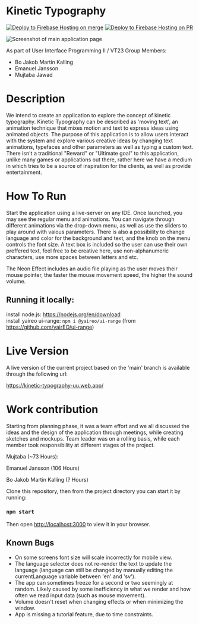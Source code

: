 # Kinetic Typography

[![Deploy to Firebase Hosting on merge](https://github.com/emja9213/Kinetic-Typography/actions/workflows/firebase-hosting-merge.yml/badge.svg)](https://github.com/emja9213/Kinetic-Typography/actions/workflows/firebase-hosting-merge.yml) [![Deploy to Firebase Hosting on PR](https://github.com/emja9213/Kinetic-Typography/actions/workflows/firebase-hosting-pull-request.yml/badge.svg)](https://github.com/emja9213/Kinetic-Typography/actions/workflows/firebase-hosting-pull-request.yml)

![Screenshot of main application page](https://ptpimg.me/9uda51.png)

As part of User Interface Programming II / VT23
Group Members:
* Bo Jakob Martin Kalling
* Emanuel Jansson
* Mujtaba Jawad

<!-- Description of the application -->
# Description
We intend to create an application to explore the concept of kinetic typography. Kinetic Typography can be described as 'moving text', an animation technique that mixes motion and text to express ideas using animated objects. The purpose of this application is to allow users interact with the system and explore various creative ideas by changing text animations, typefaces and other parameters as well as typing a custom text. There isn't a traditional "Reward" or "Ultimate goal" to this application, unlike many games or applications out there, rather here we have a medium in which tries to be a source of inspiration for the clients, as well as provide entertainment.

<!-- How to run -->
# How To Run
Start the application using a live-server on any IDE. Once launched, you may see the regular menu and animations.
You can navigate through different animations via the drop-down menu, as well as use the sliders to play around with vaious parameters.
There is also a possibility to change language and color for the background and text, and the knob on the menu controls the font size.
A text box is included so the user can use their own preffered text, feel free to be creative here, use non-alphanumeric characters, use more spaces between letters and etc.

The Neon Effect includes an audio file playing as the user moves their mouse pointer, the faster the mouse movement speed, the higher the sound volume.

<!-- Local Setup -->
## Running it locally:

install node.js: https://nodejs.org/en/download \
install yaireo ui-range: `npm i @yaireo/ui-range` 
(from https://github.com/yairEO/ui-range)

<!-- Live Version URL -->
# Live Version
A live version of the current project based on the 'main' branch is available through the following url:

https://kinetic-typography-uu.web.app/

<!-- Work contribution -->
# Work contribution
Starting from planning phase, it was a team effort and we all discussed the ideas and the design of the application through meetings, while creating sketches and mockups.
Team leader was on a rolling basis, while each member took responsibility at different stages of the project.

Mujtaba (~73 Hours): 

Emanuel Jansson (106 Hours)

Bo Jakob Martin Kalling (? Hours)

Clone this repository, then from the project directory you can start it by running:
### `npm start`
Then open [http://localhost:3000](http://localhost:3000) to view it in your browser.

<!-- Bugs and limitations-->
## Known Bugs
- On some screens font size will scale incorrectly for mobile view.
- The language selector does not re-render the text to update the language (language can still be changed by manually editing the currentLanguage variable between 'en' and 'sv').
- The app can sometimes freeze for a second or two seemingly at random. Likely caused by some inefficiency in what we render and how often we read input data (such as mouse movement).
- Volume doesn't reset when changing effects or when minimizing the window.
- App is missing a tutorial feature, due to time constraints.
